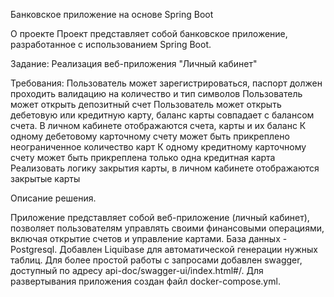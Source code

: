 Банковское приложение на основе Spring Boot

О проекте
Проект представляет собой банковское приложение, разработанное с использованием Spring Boot. 

Задание: Реализация веб-приложения "Личный кабинет"

Требования:
Пользователь может зарегистрироваться, паспорт должен проходить валидацию на количество и тип символов
Пользователь может открыть депозитный счет
Пользователь может открыть дебетовую или кредитную карту, баланс карты совпадает с балансом счета.
В личном кабинете отображаются счета, карты и их баланс
К одному дебетовому карточному счету может быть прикреплено неограниченное количество карт
К одному кредитному карточному счету может быть прикреплена только одна кредитная карта
Реализовать логику закрытия карты, в личном кабинете отображаются закрытые карты

Описание решения.

Приложение представляет собой веб-приложение (личный кабинет), позволяет пользователям управлять своими финансовыми операциями, включая открытие счетов и управление картами. База данных - Postgresql. Добавлен Liquibase для автоматической генерации нужных таблиц.
Для более простой работы с запросами добавлен swagger, доступный по адресу api-doc/swagger-ui/index.html#/.
Для развертывания приложения создан файл docker-compose.yml.
